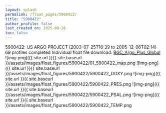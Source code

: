 ```yaml
---
layout: splash
permalink: /float_pages/5900422/
title: "5900422"
author_profile: false
last_created_on: 2025-09-26
toc: false
---
```

 
5900422: US ARGO PROJECT (2003-07-25T16:39 to 2005-12-06T02:14)
69 profiles completed
Individual float file download: [BGC_Argo_Plus_Global](https://ftp.soest.hawaii.edu/bgc_argo_plus/Individual_Floats/outliers_removed/5900422_Sprof_processed.nc)
![img-png]({{ site.url }}{{ site.baseurl }}/assets/images/float_figures/5900422/01_5900422_map.png
![img-png]({{ site.url }}{{ site.baseurl }}/assets/images/float_figures/5900422/5900422_DOXY.png
![img-png]({{ site.url }}{{ site.baseurl }}/assets/images/float_figures/5900422/5900422_PRES.png
![img-png]({{ site.url }}{{ site.baseurl }}/assets/images/float_figures/5900422/5900422_PSAL.png
![img-png]({{ site.url }}{{ site.baseurl }}/assets/images/float_figures/5900422/5900422_TEMP.png
